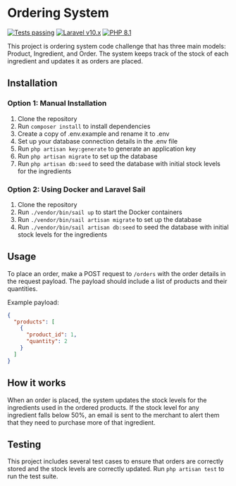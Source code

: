 # Ordering System 

<p>
    <a href="https://github.com/dev3k/orders/actions"><img alt="Tests passing" src="https://img.shields.io/badge/Tests-passing-green?style=for-the-badge&logo=github"></a>
    <a href="https://laravel.com"><img alt="Laravel v10.x" src="https://img.shields.io/badge/Laravel-v10.x-FF2D20?style=for-the-badge&logo=laravel"></a>
    <a href="https://php.net"><img alt="PHP 8.1" src="https://img.shields.io/badge/PHP-8.1-777BB4?style=for-the-badge&logo=php"></a>
</p>

This project is ordering system code challenge that has three main models: Product, Ingredient, and Order. The system keeps track of the stock of each ingredient and updates it as orders are placed.

## Installation

### Option 1: Manual Installation
1. Clone the repository
2. Run `composer install` to install dependencies
3. Create a copy of .env.example and rename it to .env
4. Set up your database connection details in the .env file
5. Run `php artisan key:generate` to generate an application key
6. Run `php artisan migrate` to set up the database
7. Run `php artisan db:seed` to seed the database with initial stock levels for the ingredients

### Option 2: Using Docker and Laravel Sail
1. Clone the repository
2. Run `./vendor/bin/sail up` to start the Docker containers
3. Run `./vendor/bin/sail artisan migrate` to set up the database
4. Run `./vendor/bin/sail artisan db:seed` to seed the database with initial stock levels for the ingredients

## Usage

To place an order, make a POST request to `/orders` with the order details in the request payload. The payload should include a list of products and their quantities.

Example payload:

```json
{
  "products": [
    {
      "product_id": 1,
      "quantity": 2
    }
  ]
}
```

## How it works

When an order is placed, the system updates the stock levels for the ingredients used in the ordered products. If the stock level for any ingredient falls below 50%, an email is sent to the merchant to alert them that they need to purchase more of that ingredient.

## Testing

This project includes several test cases to ensure that orders are correctly stored and the stock levels are correctly updated. Run `php artisan test` to run the test suite.
